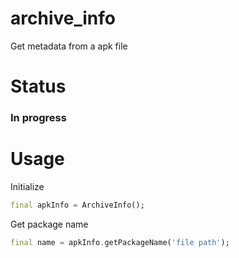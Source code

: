 # archive_info

Get metadata from a apk file

# Status
### In progress

# Usage
Initialize
```dart
final apkInfo = ArchiveInfo();
```

Get package name
```dart
final name = apkInfo.getPackageName('file path');
```